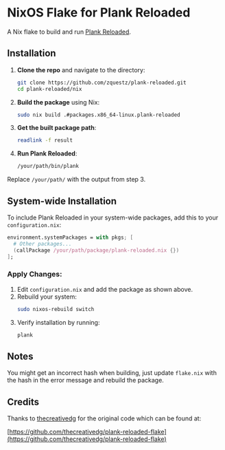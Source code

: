 # NixOS Flake for Plank Reloaded

A Nix flake to build and run [Plank Reloaded](https://github.com/zquestz/plank-reloaded).

## Installation

1. **Clone the repo** and navigate to the directory:

   ```sh
   git clone https://github.com/zquestz/plank-reloaded.git
   cd plank-reloaded/nix
   ```

2. **Build the package** using Nix:

   ```sh
   sudo nix build .#packages.x86_64-linux.plank-reloaded
   ```

3. **Get the built package path**:

   ```sh
   readlink -f result
   ```

4. **Run Plank Reloaded**:
   ```sh
   /your/path/bin/plank
   ```

Replace `/your/path/` with the output from step 3.

## System-wide Installation

To include Plank Reloaded in your system-wide packages, add this to your `configuration.nix`:

```nix
environment.systemPackages = with pkgs; [
  # Other packages...
  (callPackage /your/path/package/plank-reloaded.nix {})
];
```

### Apply Changes:

1. Edit `configuration.nix` and add the package as shown above.
2. Rebuild your system:
   ```sh
   sudo nixos-rebuild switch
   ```
3. Verify installation by running:
   ```sh
   plank
   ```

## Notes

You might get an incorrect hash when building, just update `flake.nix` with the hash in the error message and rebuild the package.

## Credits

Thanks to [thecreativedg](https://github.com/thecreativedg) for the original code which can be found at:

[https://github.com/thecreativedg/plank-reloaded-flake](https://github.com/thecreativedg/plank-reloaded-flake)
